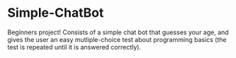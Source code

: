 # Simple-ChatBot
Beginners project! 
Consists of a simple chat bot that guesses your age, 
and gives the user an easy mutliple-choice test about 
programming basics 
(the test is repeated until it is answered correctly).
